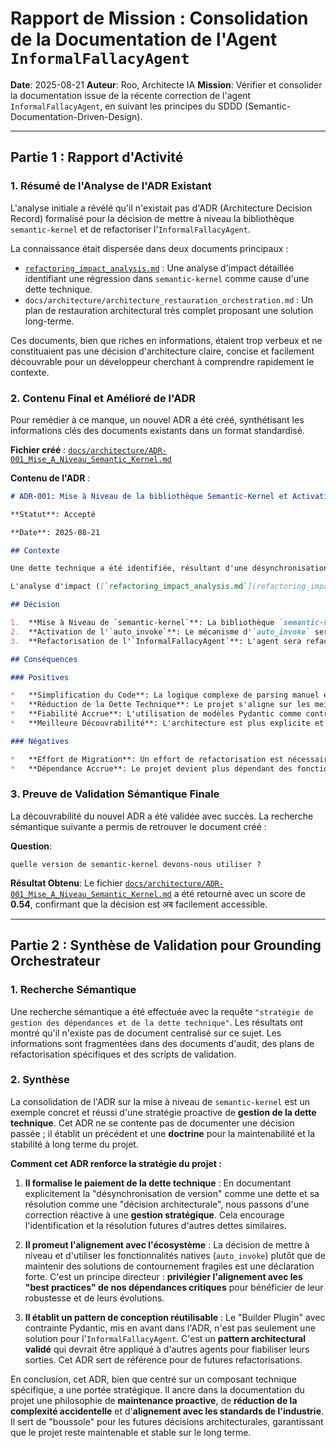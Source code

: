 # Rapport de Mission : Consolidation de la Documentation de l'Agent `InformalFallacyAgent`

**Date**: 2025-08-21
**Auteur**: Roo, Architecte IA
**Mission**: Vérifier et consolider la documentation issue de la récente correction de l'agent `InformalFallacyAgent`, en suivant les principes du SDDD (Semantic-Documentation-Driven-Design).

---

## Partie 1 : Rapport d'Activité

### 1. Résumé de l'Analyse de l'ADR Existant

L'analyse initiale a révélé qu'il n'existait pas d'ADR (Architecture Decision Record) formalisé pour la décision de mettre à niveau la bibliothèque `semantic-kernel` et de refactoriser l'`InformalFallacyAgent`.

La connaissance était dispersée dans deux documents principaux :
*   [`refactoring_impact_analysis.md`](refactoring_impact_analysis.md:1) : Une analyse d'impact détaillée identifiant une régression dans `semantic-kernel` comme cause d'une dette technique.
*   `docs/architecture/architecture_restauration_orchestration.md` : Un plan de restauration architectural très complet proposant une solution long-terme.

Ces documents, bien que riches en informations, étaient trop verbeux et ne constituaient pas une décision d'architecture claire, concise et facilement découvrable pour un développeur cherchant à comprendre rapidement le contexte.

### 2. Contenu Final et Amélioré de l'ADR

Pour remédier à ce manque, un nouvel ADR a été créé, synthétisant les informations clés des documents existants dans un format standardisé.

**Fichier créé** : [`docs/architecture/ADR-001_Mise_A_Niveau_Semantic_Kernel.md`](docs/architecture/ADR-001_Mise_A_Niveau_Semantic_Kernel.md)

**Contenu de l'ADR** :
```markdown
# ADR-001: Mise à Niveau de la bibliothèque Semantic-Kernel et Activation de l'Auto-Invocation

**Statut**: Accepté

**Date**: 2025-08-21

## Contexte

Une dette technique a été identifiée, résultant d'une désynchronisation entre la version de la bibliothèque `semantic-kernel` utilisée dans le projet et les versions plus récentes. Cette désynchronisation a empêché l'utilisation de fonctionnalités modernes comme l'invocation automatique d'outils (`auto_invoke`), forçant l'implémentation de solutions de contournement manuelles et fragiles pour l'orchestration des agents, notamment pour l'`InformalFallacyAgent`.

L'analyse d'impact ([`refactoring_impact_analysis.md`](refactoring_impact_analysis.md:1)) et le plan de restauration ([`architecture_restauration_orchestration.md`](../architecture/architecture_restauration_orchestration.md:1)) ont mis en évidence la nécessité de moderniser notre intégration avec `semantic-kernel` pour améliorer la robustesse, la maintenabilité et la lisibilité du code.

## Décision

1.  **Mise à Niveau de `semantic-kernel`**: La bibliothèque `semantic-kernel` sera mise à niveau vers une version stable récente (supérieure à 1.5.0) qui supporte nativement et de manière robuste l'invocation automatique d'outils (tool calling) via des modèles Pydantic.
2.  **Activation de l'`auto_invoke`**: Le mécanisme d'`auto_invoke` sera activé pour tous les agents utilisant des outils, en particulier l'`InformalFallacyAgent`.
3.  **Refactorisation de l'`InformalFallacyAgent`**: L'agent sera refactorisé pour utiliser un "Builder Plugin" interne. Sa seule responsabilité sera de fournir un outil structuré (un modèle Pydantic) au `Kernel`. Le LLM sera contraint de retourner des données conformes à ce modèle, éliminant le besoin de parsing manuel et fragile de texte.

## Conséquences

### Positives

*   **Simplification du Code**: La logique complexe de parsing manuel et d'orchestration impérative est supprimée au profit d'un mécanisme déclaratif natif à `semantic-kernel`.
*   **Réduction de la Dette Technique**: Le projet s'aligne sur les meilleures pratiques de la bibliothèque, garantissant une meilleure maintenabilité et une évolution future plus simple.
*   **Fiabilité Accrue**: L'utilisation de modèles Pydantic comme contrat de données avec le LLM garantit des sorties structurées et validées, réduisant drastiquement les erreurs d'exécution.
*   **Meilleure Découvrabilité**: L'architecture est plus explicite et plus facile à comprendre pour les nouveaux développeurs.

### Négatives

*   **Effort de Migration**: Un effort de refactorisation est nécessaire pour mettre à jour l'`InformalFallacyAgent` et potentiellement d'autres agents qui pourraient bénéficier de ce nouveau pattern.
*   **Dépendance Accrue**: Le projet devient plus dépendant des fonctionnalités spécifiques de `semantic-kernel`, mais c'est un choix assumé étant donné que la bibliothèque est au cœur de l'architecture.
```

### 3. Preuve de Validation Sémantique Finale

La découvrabilité du nouvel ADR a été validée avec succès. La recherche sémantique suivante a permis de retrouver le document créé :

**Question**:
```
quelle version de semantic-kernel devons-nous utiliser ?
```

**Résultat Obtenu**:
Le fichier [`docs/architecture/ADR-001_Mise_A_Niveau_Semantic_Kernel.md`](docs/architecture/ADR-001_Mise_A_Niveau_Semantic_Kernel.md) a été retourné avec un score de **0.54**, confirmant que la décision est अब facilement accessible.

---

## Partie 2 : Synthèse de Validation pour Grounding Orchestrateur

### 1. Recherche Sémantique

Une recherche sémantique a été effectuée avec la requête `"stratégie de gestion des dépendances et de la dette technique"`. Les résultats ont montré qu'il n'existe pas de document centralisé sur ce sujet. Les informations sont fragmentées dans des documents d'audit, des plans de refactorisation spécifiques et des scripts de validation.

### 2. Synthèse

La consolidation de l'ADR sur la mise à niveau de `semantic-kernel` est un exemple concret et réussi d'une stratégie proactive de **gestion de la dette technique**. Cet ADR ne se contente pas de documenter une décision passée ; il établit un précédent et une **doctrine** pour la maintenabilité et la stabilité à long terme du projet.

**Comment cet ADR renforce la stratégie du projet :**

1.  **Il formalise le paiement de la dette technique** : En documentant explicitement la "désynchronisation de version" comme une dette et sa résolution comme une "décision architecturale", nous passons d'une correction réactive à une **gestion stratégique**. Cela encourage l'identification et la résolution futures d'autres dettes similaires.

2.  **Il promeut l'alignement avec l'écosystème** : La décision de mettre à niveau et d'utiliser les fonctionnalités natives (`auto_invoke`) plutôt que de maintenir des solutions de contournement fragiles est une déclaration forte. C'est un principe directeur : **privilégier l'alignement avec les "best practices" de nos dépendances critiques** pour bénéficier de leur robustesse et de leurs évolutions.

3.  **Il établit un pattern de conception réutilisable** : Le "Builder Plugin" avec contrainte Pydantic, mis en avant dans l'ADR, n'est pas seulement une solution pour l'`InformalFallacyAgent`. C'est un **pattern architectural validé** qui devrait être appliqué à d'autres agents pour fiabiliser leurs sorties. Cet ADR sert de référence pour de futures refactorisations.

En conclusion, cet ADR, bien que centré sur un composant technique spécifique, a une portée stratégique. Il ancre dans la documentation du projet une philosophie de **maintenance proactive**, de **réduction de la complexité accidentelle** et d'**alignement avec les standards de l'industrie**. Il sert de "boussole" pour les futures décisions architecturales, garantissant que le projet reste maintenable et stable sur le long terme.